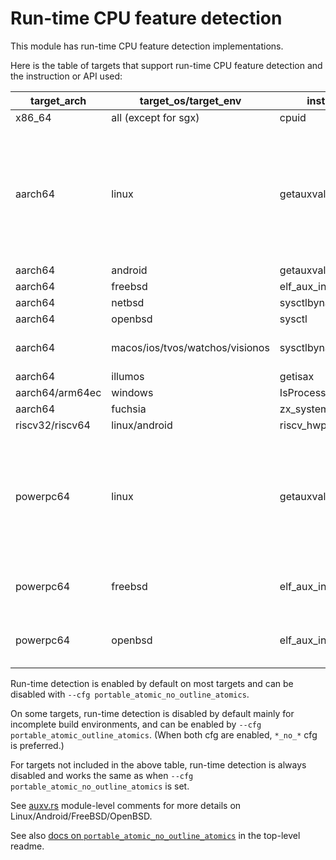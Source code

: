 # Run-time CPU feature detection

This module has run-time CPU feature detection implementations.

Here is the table of targets that support run-time CPU feature detection and the instruction or API used:

| target_arch | target_os/target_env | instruction/API | features | note |
| ----------- | -------------------- | --------------- | -------- | ---- |
| x86_64      | all (except for sgx) | cpuid           | all      | Enabled by default |
| aarch64     | linux                | getauxval       | all      | Only enabled by default on `*-linux-gnu*` and `*-linux-{musl,ohos,uclibc}*` with dynamic linking enabled (musl is static linking by default). (dlsym is used by default if needed for compatibility with older versions) |
| aarch64     | android              | getauxval       | all      | Enabled by default |
| aarch64     | freebsd              | elf_aux_info    | all      | Enabled by default |
| aarch64     | netbsd               | sysctlbyname    | all      | Enabled by default |
| aarch64     | openbsd              | sysctl          | all      | Enabled by default |
| aarch64     | macos/ios/tvos/watchos/visionos | sysctlbyname | all | Currently only used in tests (see [aarch64_apple.rs](aarch64_apple.rs)). |
| aarch64     | illumos              | getisax         | lse, lse2 | Disabled by default |
| aarch64/arm64ec | windows          | IsProcessorFeaturePresent | lse | Enabled by default |
| aarch64     | fuchsia              | zx_system_get_features | lse | Enabled by default |
| riscv32/riscv64 | linux/android    | riscv_hwprobe   | all      | Disabled by default |
| powerpc64   | linux                | getauxval       | all      | Only enabled by default on `*-linux-{gnu,musl,ohos,uclibc}*` with dynamic linking enabled (musl is static linking by default). (dlsym is used by default if needed for compatibility with older versions) |
| powerpc64   | freebsd              | elf_aux_info    | all      | Enabled by default (dlsym is used by default for compatibility with older versions) |
| powerpc64   | openbsd              | elf_aux_info    | all      | Enabled by default (dlsym is used by default for compatibility with older versions) |

Run-time detection is enabled by default on most targets and can be disabled with `--cfg portable_atomic_no_outline_atomics`.

On some targets, run-time detection is disabled by default mainly for incomplete build environments, and can be enabled by `--cfg portable_atomic_outline_atomics`. (When both cfg are enabled, `*_no_*` cfg is preferred.)

For targets not included in the above table, run-time detection is always disabled and works the same as when `--cfg portable_atomic_no_outline_atomics` is set.

See [auxv.rs](auxv.rs) module-level comments for more details on Linux/Android/FreeBSD/OpenBSD.

See also [docs on `portable_atomic_no_outline_atomics`](https://github.com/taiki-e/portable-atomic/blob/HEAD/README.md#optional-cfg-no-outline-atomics) in the top-level readme.
